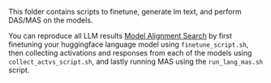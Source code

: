 This folder contains scripts to finetune, generate lm text, and perform DAS/MAS on the models.

You can reproduce all LLM results [Model Alignment Search](https://arxiv.org/abs/2501.06164) by first finetuning your huggingface language model using `finetune_script.sh`, then collecting activations and responses from each of the models using `collect_actvs_script.sh`, and lastly running MAS using the `run_lang_mas.sh` script.

